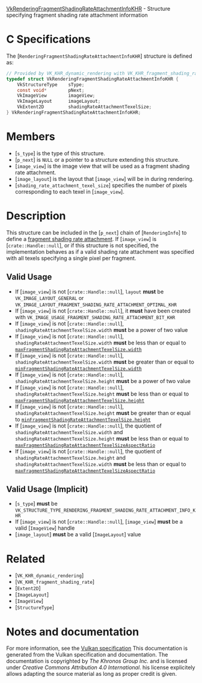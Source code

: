 [VkRenderingFragmentShadingRateAttachmentInfoKHR](https://www.khronos.org/registry/vulkan/specs/1.3-extensions/man/html/VkRenderingFragmentShadingRateAttachmentInfoKHR.html) - Structure specifying fragment shading rate attachment information

# C Specifications
The [`RenderingFragmentShadingRateAttachmentInfoKHR`] structure is
defined as:
```c
// Provided by VK_KHR_dynamic_rendering with VK_KHR_fragment_shading_rate
typedef struct VkRenderingFragmentShadingRateAttachmentInfoKHR {
    VkStructureType    sType;
    const void*        pNext;
    VkImageView        imageView;
    VkImageLayout      imageLayout;
    VkExtent2D         shadingRateAttachmentTexelSize;
} VkRenderingFragmentShadingRateAttachmentInfoKHR;
```

# Members
- [`s_type`] is the type of this structure.
- [`p_next`] is `NULL` or a pointer to a structure extending this structure.
- [`image_view`] is the image view that will be used as a fragment shading rate attachment.
- [`image_layout`] is the layout that [`image_view`] will be in during rendering.
- [`shading_rate_attachment_texel_size`] specifies the number of pixels corresponding to each texel in [`image_view`].

# Description
This structure can be included in the [`p_next`] chain of
[`RenderingInfo`] to define a
[fragment shading rate
attachment](https://www.khronos.org/registry/vulkan/specs/1.3-extensions/html/vkspec.html#primsrast-fragment-shading-rate-attachment).
If [`image_view`] is [`crate::Handle::null`], or if this structure is not
specified, the implementation behaves as if a valid shading rate attachment
was specified with all texels specifying a single pixel per fragment.
## Valid Usage
-    If [`image_view`] is not [`crate::Handle::null`], `layout` **must**  be `VK_IMAGE_LAYOUT_GENERAL` or `VK_IMAGE_LAYOUT_FRAGMENT_SHADING_RATE_ATTACHMENT_OPTIMAL_KHR`
-    If [`image_view`] is not [`crate::Handle::null`], it  **must**  have been created with `VK_IMAGE_USAGE_FRAGMENT_SHADING_RATE_ATTACHMENT_BIT_KHR`
-    If [`image_view`] is not [`crate::Handle::null`], `shadingRateAttachmentTexelSize.width` **must**  be a power of two value
-    If [`image_view`] is not [`crate::Handle::null`], `shadingRateAttachmentTexelSize.width` **must**  be less than or equal to [`maxFragmentShadingRateAttachmentTexelSize.width`](https://www.khronos.org/registry/vulkan/specs/1.3-extensions/html/vkspec.html#limits-maxFragmentShadingRateAttachmentTexelSize)
-    If [`image_view`] is not [`crate::Handle::null`], `shadingRateAttachmentTexelSize.width` **must**  be greater than or equal to [`minFragmentShadingRateAttachmentTexelSize.width`](https://www.khronos.org/registry/vulkan/specs/1.3-extensions/html/vkspec.html#limits-minFragmentShadingRateAttachmentTexelSize)
-    If [`image_view`] is not [`crate::Handle::null`], `shadingRateAttachmentTexelSize.height` **must**  be a power of two value
-    If [`image_view`] is not [`crate::Handle::null`], `shadingRateAttachmentTexelSize.height` **must**  be less than or equal to [`maxFragmentShadingRateAttachmentTexelSize.height`](https://www.khronos.org/registry/vulkan/specs/1.3-extensions/html/vkspec.html#limits-maxFragmentShadingRateAttachmentTexelSize)
-    If [`image_view`] is not [`crate::Handle::null`], `shadingRateAttachmentTexelSize.height` **must**  be greater than or equal to [`minFragmentShadingRateAttachmentTexelSize.height`](https://www.khronos.org/registry/vulkan/specs/1.3-extensions/html/vkspec.html#limits-minFragmentShadingRateAttachmentTexelSize)
-    If [`image_view`] is not [`crate::Handle::null`], the quotient of `shadingRateAttachmentTexelSize.width` and `shadingRateAttachmentTexelSize.height` **must**  be less than or equal to [`maxFragmentShadingRateAttachmentTexelSizeAspectRatio`](https://www.khronos.org/registry/vulkan/specs/1.3-extensions/html/vkspec.html#limits-maxFragmentShadingRateAttachmentTexelSizeAspectRatio)
-    If [`image_view`] is not [`crate::Handle::null`], the quotient of `shadingRateAttachmentTexelSize.height` and `shadingRateAttachmentTexelSize.width` **must**  be less than or equal to [`maxFragmentShadingRateAttachmentTexelSizeAspectRatio`](https://www.khronos.org/registry/vulkan/specs/1.3-extensions/html/vkspec.html#limits-maxFragmentShadingRateAttachmentTexelSizeAspectRatio)

## Valid Usage (Implicit)
-  [`s_type`] **must**  be `VK_STRUCTURE_TYPE_RENDERING_FRAGMENT_SHADING_RATE_ATTACHMENT_INFO_KHR`
-    If [`image_view`] is not [`crate::Handle::null`], [`image_view`] **must**  be a valid [`ImageView`] handle
-  [`image_layout`] **must**  be a valid [`ImageLayout`] value

# Related
- [`VK_KHR_dynamic_rendering`]
- [`VK_KHR_fragment_shading_rate`]
- [`Extent2D`]
- [`ImageLayout`]
- [`ImageView`]
- [`StructureType`]

# Notes and documentation
For more information, see the [Vulkan specification](https://www.khronos.org/registry/vulkan/specs/1.3-extensions/html/vkspec.html)
This documentation is generated from the Vulkan specification and documentation.
The documentation is copyrighted by *The Khronos Group Inc.* and is licensed under *Creative Commons Attribution 4.0 International*.
his license explicitely allows adapting the source material as long as proper credit is given.
        